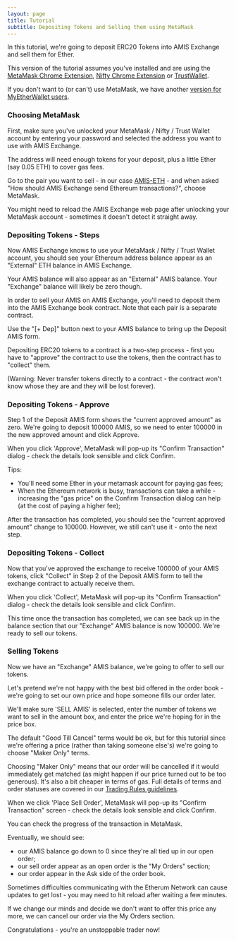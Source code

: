 ```yaml
---
layout: page
title: Tutorial
subtitle: Depositing Tokens and Selling them using MetaMask
---
```


In this tutorial, we're going to deposit ERC20 Tokens into AMIS Exchange and sell them for Ether.

This version of the tutorial assumes you've installed and are using the [MetaMask Chrome Extension](https://metamask.io/), [Nifty Chrome Extension](https://chrome.google.com/webstore/detail/nifty-wallet/jbdaocneiiinmjbjlgalhcelgbejmnid) or [TrustWallet](https://play.google.com/store/apps/details?id=com.wallet.crypto.trustapp).

If you don't want to (or can't) use MetaMask, we have another [version for MyEtherWallet users](../depositing-tokens-and-selling-using-myetherwallet).

### Choosing MetaMask

First, make sure you've unlocked your MetaMask / Nifty / Trust Wallet account by entering your password and selected the address you want to use with AMIS Exchange.

The address will need enough tokens for your deposit, plus a little Ether (say 0.05 ETH) to cover gas fees.

Go to the pair you want to sell - in our case [AMIS-ETH](http://amis-erc20.github.io/amisdex/exchange/?pairId=AMIS-ETH) - and when asked "How should AMIS Exchange send Ethereum transactions?", choose MetaMask.

You might need to reload the AMIS Exchange web page after unlocking your MetaMask account - sometimes it doesn't detect it straight away.

### Depositing Tokens - Steps

Now AMIS Exchange knows to use your MetaMask  / Nifty / Trust Wallet account, you should see your Ethereum address balance appear as an "External" ETH balance in AMIS Exchange.

Your AMIS balance will also appear as an "External" AMIS balance. Your "Exchange" balance will likely be zero though.

In order to sell your AMIS on AMIS Exchange, you'll need to deposit them into the AMIS Exchange book contract. Note that each pair is a separate contract.

Use the "[+ Dep]" button next to your AMIS balance to bring up the Deposit AMIS form.

Depositing ERC20 tokens to a contract is a two-step process - first you have to "approve" the contract to use the tokens, then the contract has to "collect" them.

(Warning: Never transfer tokens directly to a contract - the contract won't know whose they are and they will be lost forever).

### Depositing Tokens - Approve

Step 1 of the Deposit AMIS form shows the "current approved amount" as zero. We're going to deposit 100000 AMIS, so we need to enter 100000 in the new approved amount and click Approve.

When you click 'Approve', MetaMask will pop-up its "Confirm Transaction" dialog - check the details look sensible and click Confirm.

Tips:
 - You'll need some Ether in your metamask account for paying gas fees;
 - When the Ethereum network is busy, transactions can take a while - increasing the "gas price" on the Confirm Transaction dialog can help (at the cost of paying a higher fee);

After the transaction has completed, you should see the "current approved amount" change to 100000. However, we still can't use it - onto the next step.

### Depositing Tokens - Collect

Now that you've approved the exchange to receive 100000 of your AMIS tokens, click "Collect" in Step 2 of the Deposit AMIS form to tell the exchange contract to actually receive them.

When you click 'Collect', MetaMask will pop-up its "Confirm Transaction" dialog - check the details look sensible and click Confirm.

This time once the transaction has completed, we can see back up in the balance section that our "Exchange" AMIS balance is now 100000. We're ready to sell our tokens.

### Selling Tokens

Now we have an "Exchange" AMIS balance, we're going to offer to sell our tokens.

Let's pretend we're not happy with the best bid offered in the order book - we're going to set our own price and hope someone fills our order later.

We'll make sure 'SELL AMIS' is selected, enter the number of tokens we want to sell in the amount box, and enter the price we're hoping for in the price box.

The default "Good Till Cancel" terms would be ok, but for this tutorial since we're offering a price (rather than taking someone else's) we're going to choose "Maker Only" terms.

Choosing "Maker Only" means that our order will be cancelled if it would immediately get matched (as might happen if our price turned out to be too generous). It's also a bit cheaper in terms of gas. Full details of terms and order statuses are covered in our [Trading Rules guidelines](../../trading-rules).

When we click 'Place Sell Order', MetaMask will pop-up its "Confirm Transaction" screen - check the details look sensible and click Confirm.

You can check the progress of the transaction in MetaMask.

Eventually, we should see:
 - our AMIS balance go down to 0 since they're all tied up in our open order;
 - our sell order appear as an open order is the "My Orders" section;
 - our order appear in the Ask side of the order book.

Sometimes difficulties communicating with the Etherum Network can cause updates to get lost - you may need to hit reload after waiting a few minutes.

If we change our minds and decide we don't want to offer this price any more, we can cancel our order via the My Orders section.

Congratulations - you're an unstoppable trader now!
